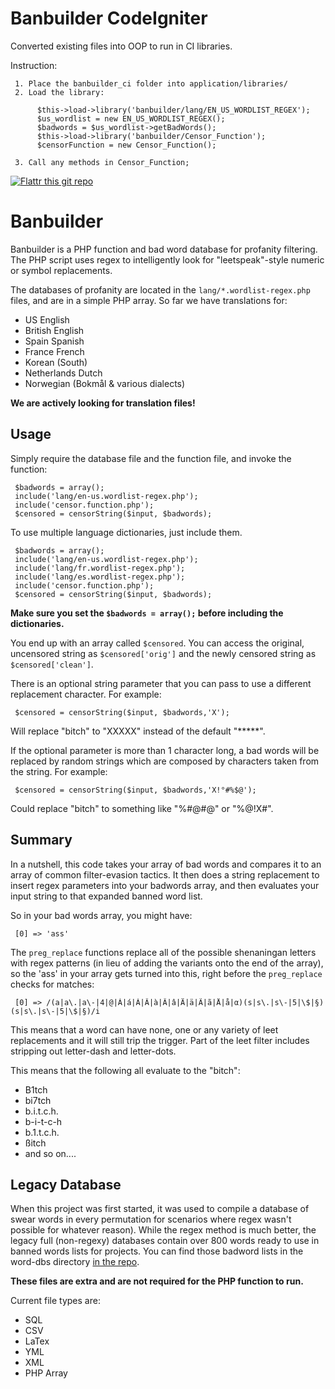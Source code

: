 Banbuilder CodeIgniter
=======================

Converted existing files into OOP to run in CI libraries.

Instruction: 
     
     1. Place the banbuilder_ci folder into application/libraries/
     2. Load the library:

          $this->load->library('banbuilder/lang/EN_US_WORDLIST_REGEX');
          $us_wordlist = new EN_US_WORDLIST_REGEX();
          $badwords = $us_wordlist->getBadWords();
          $this->load->library('banbuilder/Censor_Function');
          $censorFunction = new Censor_Function();

     3. Call any methods in Censor_Function;     


[![Flattr this git repo](http://api.flattr.com/button/flattr-badge-large.png)](https://flattr.com/submit/auto?user_id=snipe&url=https://github.com/snipe/banbuilder&title=banbuilder&language=PHP&tags=github&category=software)

Banbuilder
==========

Banbuilder is a PHP function and bad word database for profanity filtering. The PHP script uses regex to intelligently look for "leetspeak"-style numeric or symbol replacements.

The databases of profanity are located in the `lang/*.wordlist-regex.php` files, and are in a simple PHP array. So far we have translations for:

* US English
* British English
* Spain Spanish
* France French
* Korean (South)
* Netherlands Dutch
* Norwegian (Bokmål & various dialects)

**We are actively looking for translation files!**

Usage
------
Simply require the database file and the function file, and invoke the function:

     $badwords = array();
     include('lang/en-us.wordlist-regex.php');
     include('censor.function.php');
     $censored = censorString($input, $badwords);

To use multiple language dictionaries, just include them.

     $badwords = array();
     include('lang/en-us.wordlist-regex.php');
     include('lang/fr.wordlist-regex.php');
     include('lang/es.wordlist-regex.php');
     include('censor.function.php');
     $censored = censorString($input, $badwords);

**Make sure you set the `$badwords = array();` before including the dictionaries.**

You end up with an array called `$censored`. You can access the original, uncensored string as `$censored['orig']` and the newly censored string as `$censored['clean']`.

There is an optional string parameter that you can pass to use a different replacement character. For example:

     $censored = censorString($input, $badwords,'X');

Will replace "bitch" to "XXXXX" instead of the default "*****".

If the optional parameter is more than 1 character long, a bad words will be replaced by random strings which are composed by characters taken from the string. For example:

     $censored = censorString($input, $badwords,'X!°#%$@');

Could replace "bitch" to something like "%#@#@" or "%@!X#".

Summary
-------
In a nutshell, this code takes your array of bad words and compares it to an array of common filter-evasion tactics. It then does a string replacement to insert regex parameters into your badwords array, and then evaluates your input string to that expanded banned word list.

So in your bad words array, you might have:

     [0] => 'ass'

The `preg_replace` functions replace all of the possible shenaningan letters with regex patterns (in lieu of adding the variants onto the end of the array), so the 'ass' in your array gets turned into this, right before the `preg_replace` checks for matches:

     [0] => /(a|a\.|a\-|4|@|Á|á|À|Â|à|Â|â|Ä|ä|Ã|ã|Å|å|α)(s|s\.|s\-|5|\$|§)(s|s\.|s\-|5|\$|§)/i

This means that a word can have none, one or any variety of leet replacements and it will still trip the trigger. Part of the leet filter includes stripping out letter-dash and letter-dots.

This means that the following all evaluate to the "bitch":

- B1tch
- bi7tch
- b.i.t.c.h.
- b-i-t-c-h
- b.1.t.c.h.
- ßitch
- and so on....

Legacy Database
---------------
When this project was first started, it was used to compile a database of swear words in every permutation for scenarios where regex wasn't possible for whatever reason). While the regex method is much better, the legacy full (non-regexy) databases contain over 800 words ready to use in banned words lists for projects. You can find those badword lists in the word-dbs directory [in the repo](https://github.com/snipe/banbuilder/tree/master/deprecated-word-dbs).

**These files are extra and are not required for the PHP function to run.**

Current file types are:

- SQL
- CSV
- LaTex
- YML
- XML
- PHP Array
